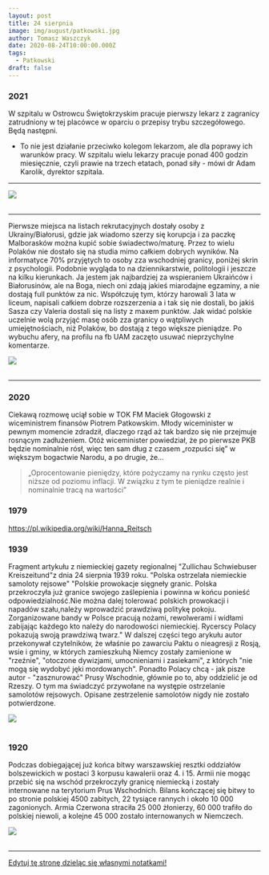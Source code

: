 ```yaml
---
layout: post
title: 24 sierpnia
image: img/august/patkowski.jpg
author: Tomasz Waszczyk
date: 2020-08-24T10:00:00.000Z
tags:
  - Patkowski
draft: false  
---
```


### 2021

W szpitalu w Ostrowcu Świętokrzyskim pracuje pierwszy lekarz z zagranicy zatrudniony w tej placówce w oparciu o przepisy trybu szczegółowego. Będą następni.
- To nie jest działanie przeciwko kolegom lekarzom, ale dla poprawy ich warunków pracy. W szpitalu wielu lekarzy pracuje ponad 400 godzin miesięcznie, czyli prawie na trzech etatach, ponad siły - mówi dr Adam Karolik, dyrektor szpitala.

---

<img src="./img/august/apelnaukowcow.jpg"><br><br>

---

Pierwsze miejsca na listach rekrutacyjnych dostały osoby z Ukrainy/Białorusi, gdzie jak wiadomo szerzy się korupcja i za paczkę Malborasków można kupić sobie świadectwo/maturę. Przez to wielu Polaków nie dostało się na studia mimo całkiem dobrych wyników. Na informatyce 70% przyjętych to osoby zza wschodniej granicy, poniżej skrin z psychologii. Podobnie wygląda to na dziennikarstwie, politologii i jeszcze na kilku kierunkach. Ja jestem jak najbardziej za wspieraniem Ukraińców i Białorusinów, ale na Boga, niech oni zdają jakieś miarodajne egzaminy, a nie dostają full punktów za nic. Współczuję tym, którzy harowali 3 lata w liceum, napisali całkiem dobrze rozszerzenia a i tak się nie dostali, bo jakiś Sasza czy Valeria dostali się na listy z maxem punktów. Jak widać polskie uczelnie wolą przyjąć masę osób zza granicy o wątpliwych umiejętnościach, niż Polaków, bo dostają z tego większe pieniądze. Po wybuchu afery, na profilu na fb UAM zaczęto usuwać nieprzychylne komentarze.

<img src="./img/august/uam.jpg"><br><br>

---

### 2020

Ciekawą rozmowę uciął sobie w TOK FM Maciek Głogowski z wiceministrem finansów Piotrem Patkowskim. Młody wiceminister w pewnym momencie zdradził, dlaczego rząd aż tak bardzo się nie przejmuje rosnącym zadłużeniem. Otóż wiceminister powiedział, że po pierwsze PKB będzie nominalnie rósł, więc ten sam dług z czasem „rozpuści się” w większym bogactwie Narodu, a po drugie, że…

> „Oprocentowanie pieniędzy, które pożyczamy na rynku często jest niższe od poziomu inflacji. W związku z tym te pieniądze realnie i nominalnie tracą na wartości”

### 1979

https://pl.wikipedia.org/wiki/Hanna_Reitsch

### 1939

Fragment artykułu z niemieckiej gazety regionalnej "Zullichau Schwiebuser Kreiszeitund"z dnia 24 sierpnia 1939 roku.
"Polska ostrzelała niemieckie samoloty rejsowe"
"Polskie prowokacje sięgneły granic. Polska przekroczyła już granice swojego zaślepienia i powinna w końcu ponieść odpowiedzialność.Nie można dalej tolerować polskich prowokacji i napadów szału,należy wprowadzić prawdziwą politykę pokoju. Zorganizowane bandy w Polsce pracują nożami, rewolwerami i widłami zabijając każdego kto należy do narodowości niemieckiej. Rycerscy Polacy pokazują swoją prawdziwą twarz." W dalszej części tego arykułu autor przekonywał czytelników, że właśnie po zawarciu Paktu o nieagresji z Rosją, wsie i gminy, w których zamieszkuhą Niemcy zostały zamienione w "rzeźnie", "otoczone dywizjami, umocnieniami i zasiekami", z których "nie mogą się wydobyć jęki mordowanych". Ponadto Polacy chcą - jak pisze autor - "zasznurować" Prusy Wschodnie, głównie po to, aby oddzielić je od Rzeszy. O tym ma świadczyć przywołane na występie ostrzelanie samolotów rejsowych.
Opisane zestrzelenie samolotów nigdy nie zostało potwierdzone.

<img src="./img/august/prowokacje.jpg"><br><br>

### 1920

Podczas dobiegającej już końca bitwy warszawskiej resztki oddziałów bolszewickich w postaci 3 korpusu kawalerii oraz 4. i 15. Armii nie mogąc przebić się na wschód przekroczyły granicę niemiecką i zostały internowane na terytorium Prus Wschodnich.
Bilans kończącej się bitwy to po stronie polskiej 4500 zabitych, 22 tysiące rannych i około 10 000 zagonionych. Armia Czerwona straciła 25 000 żłonierzy, 60 000 trafiło do polskiej niewoli, a kolejne 45 000 zostało internowanych w Niemczech.

<img src="./img/august/bitwawarszawska.jpg"><br><br>

---

<a href="https://github.com/TomaszWaszczyk/historia.waszczyk.com/edit/master/src/content/august-24.md" target="_blank">Edytuj tę stronę dzieląc się własnymi notatkami!</a>
